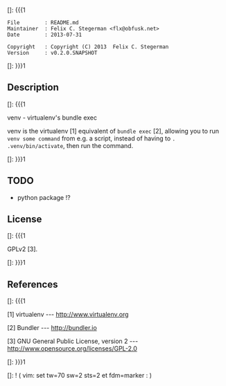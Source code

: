 []: {{{1

    File        : README.md
    Maintainer  : Felix C. Stegerman <flx@obfusk.net>
    Date        : 2013-07-31

    Copyright   : Copyright (C) 2013  Felix C. Stegerman
    Version     : v0.2.0.SNAPSHOT

[]: }}}1

## Description
[]: {{{1

  venv - virtualenv's bundle exec

  venv is the virtualenv [1] equivalent of `bundle exec` [2], allowing
  you to run `venv some command` from e.g. a script, instead of having
  to `. .venv/bin/activate`, then run the command.

[]: }}}1

## TODO

  * python package !?

## License
[]: {{{1

  GPLv2 [3].

[]: }}}1

## References
[]: {{{1

  [1] virtualenv
  --- http://www.virtualenv.org

  [2] Bundler
  --- http://bundler.io

  [3] GNU General Public License, version 2
  --- http://www.opensource.org/licenses/GPL-2.0

[]: }}}1

[]: ! ( vim: set tw=70 sw=2 sts=2 et fdm=marker : )
